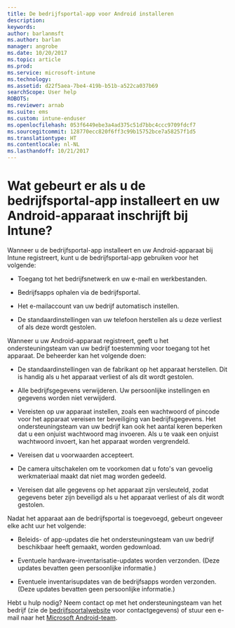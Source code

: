 ```yaml
---
title: De bedrijfsportal-app voor Android installeren
description: 
keywords: 
author: barlanmsft
ms.author: barlan
manager: angrobe
ms.date: 10/20/2017
ms.topic: article
ms.prod: 
ms.service: microsoft-intune
ms.technology: 
ms.assetid: d22f5aea-7be4-419b-b51b-a522ca037b69
searchScope: User help
ROBOTS: 
ms.reviewer: arnab
ms.suite: ems
ms.custom: intune-enduser
ms.openlocfilehash: 053f6449ebe3a4ad375c51d7bbc4ccc9709fdcf7
ms.sourcegitcommit: 128770ecc820f6ff3c99b15752bce7a58257f1d5
ms.translationtype: HT
ms.contentlocale: nl-NL
ms.lasthandoff: 10/21/2017
---
```

# <a name="what-happens-if-you-install-the-company-portal-app-and-enroll-your-android-device-in-intune"></a>Wat gebeurt er als u de bedrijfsportal-app installeert en uw Android-apparaat inschrijft bij Intune?

Wanneer u de bedrijfsportal-app installeert en uw Android-apparaat bij Intune registreert, kunt u de bedrijfsportal-app gebruiken voor het volgende:

-   Toegang tot het bedrijfsnetwerk en uw e-mail en werkbestanden.

-   Bedrijfsapps ophalen via de bedrijfsportal.

-   Het e-mailaccount van uw bedrijf automatisch instellen.

-   De standaardinstellingen van uw telefoon herstellen als u deze verliest of als deze wordt gestolen.

Wanneer u uw Android-apparaat registreert, geeft u het ondersteuningsteam van uw bedrijf toestemming voor toegang tot het apparaat. De beheerder kan het volgende doen:

-   De standaardinstellingen van de fabrikant op het apparaat herstellen. Dit is handig als u het apparaat verliest of als dit wordt gestolen.

-   Alle bedrijfsgegevens verwijderen. Uw persoonlijke instellingen en gegevens worden niet verwijderd.

-   Vereisten op uw apparaat instellen, zoals een wachtwoord of pincode voor het apparaat vereisen ter beveiliging van bedrijfsgegevens. Het ondersteuningsteam van uw bedrijf kan ook het aantal keren beperken dat u een onjuist wachtwoord mag invoeren. Als u te vaak een onjuist wachtwoord invoert, kan het apparaat worden vergrendeld.

-   Vereisen dat u voorwaarden accepteert.

-   De camera uitschakelen om te voorkomen dat u foto's van gevoelig werkmateriaal maakt dat niet mag worden gedeeld.

-   Vereisen dat alle gegevens op het apparaat zijn versleuteld, zodat gegevens beter zijn beveiligd als u het apparaat verliest of als dit wordt gestolen.

Nadat het apparaat aan de bedrijfsportal is toegevoegd, gebeurt ongeveer elke acht uur het volgende:

-   Beleids- of app-updates die het ondersteuningsteam van uw bedrijf beschikbaar heeft gemaakt, worden gedownload.

-   Eventuele hardware-inventarisatie-updates worden verzonden. (Deze updates bevatten geen persoonlijke informatie.)

-   Eventuele inventarisupdates van de bedrijfsapps worden verzonden. (Deze updates bevatten geen persoonlijke informatie.)

Hebt u hulp nodig? Neem contact op met het ondersteuningsteam van het bedrijf (zie de [bedrijfsportalwebsite](https://portal.manage.microsoft.com) voor contactgegevens) of stuur een e-mail naar het <a href="mailto:wintunedroidfbk@microsoft.com?subject=I'm having trouble installing the Company Portal app on my Android device&body=Describe the issue you're experiencing here.">Microsoft Android-team</a>.
